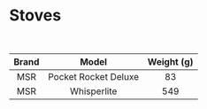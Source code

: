 # Stoves

<br>

|    Brand    |      Model       | Weight (g) |
| :---------: | :--------------: | :--------: |
| MSR | Pocket Rocket Deluxe | 83 |
| MSR | Whisperlite | 549 |
